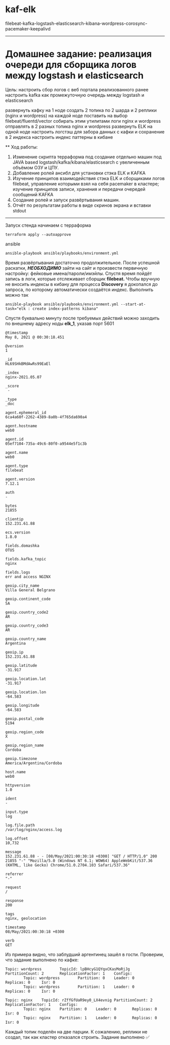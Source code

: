 # kaf-elk
filebeat-kafka-logstash-elasticsearch-kibana-wordpress-corosync-pacemaker-keepalivd
_______________________

# Домашнее задание: реализация очереди для сборщика логов между logstash и elasticsearch

Цель:
настроить сбор логов с веб портала реализованного ранее настроить kafka как промежуточную очередь между logstash и elasticsearch

развернуть кафку на 1 ноде создать 2 топика по 2 шарда и 2 реплики (nginx и wordpress) на каждой ноде поставить на выбор filebeat/fluentd/vector собирать этим утилитами логи nginx и wordpress отправлять в 2 разных топика nginx и wordpress развернуть ELK на одной ноде настроить логстэш для забора данных с кафки и сохранение в 2 индекса настроить индекс паттерны в кибане

** Ход работы:
1. Изменение скрипта терраформа под создание отдельно машин под JAVA based logstash/kafka/kibana/elasticsearch с увеличенным объёмом ОЗУ и ЦПУ.
2. Добавление ролей ансибл для установки стэка ELK и KAFKA
3. Изучение принципов взаимодействия стэка ELK и сборщиками логов filebeat, управление которыми взял на себя pacemaker в кластере; изучение принципов записи, хранения и передачи очередей сообщений KAFKA
4. Создание ролей и запуск развёртывания машин.
5. Отчёт по результатам работы в виде скринов экрана и вставки stdout
*********************************
Запуск стенда начинаем с терраформа
```
terraform apply --autoapprove
```
ansible
```
ansible-playbook ansible/playbooks/environment.yml
```
Время развёртывания достаточно продолжительное. После успешной раскатки, ***НЕОБХОДИМО*** зайти на сайт и произвести первичную настройку: фейковые имена/пароли/имэйлы. Спустя время пойдёт запись в логи, которые отслеживает сборщик **filebeat.** 
Чтобы вручную не вносить индексы в кибану для процесса **Discovery** я докопался до запроса, по которому автоматически создаётся индекс. Выполнить можно так
```
ansible-playbook ansible/playbooks/environment.yml --start-at-task="elk : create index-patterns kibana"
```
Спустя буквально минуту после требуемых действий можно заходить по внешнему адресу ноды **elk_1**, указав порт 5601
```
@timestamp
May 8, 2021 @ 00:30:18.451
	
@version
1
	
_id
HL69SHkBMdAwRs99EaEl
	
_index
nginx-2021.05.07
	
_score
 - 
	
_type
_doc
	
agent.ephemeral_id
6ca4a60f-2262-4389-8a0b-4f765da690a4
	
agent.hostname
web0
	
agent.id
05ef7104-735a-49c6-80f0-a9544e5f1c3b
	
agent.name
web0
	
agent.type
filebeat
	
agent.version
7.12.1
	
auth
-
	
bytes
21855
	
clientip
152.231.61.88
	
ecs.version
1.8.0
	
fields.domashka
OTUS
	
fields.kafka_topic
nginx
	
fields.logs
err and access NGINX
	
geoip.city_name
Villa General Belgrano
	
geoip.continent_code
SA
	
geoip.country_code2
AR
	
geoip.country_code3
AR
	
geoip.country_name
Argentina
	
geoip.ip
152.231.61.88
	
geoip.latitude
-31.917
	
geoip.location.lat
-31.917
	
geoip.location.lon
-64.583
	
geoip.longitude
-64.583
	
geoip.postal_code
5194
	
geoip.region_code
X
	
geoip.region_name
Cordoba
	
geoip.timezone
America/Argentina/Cordoba
	
host.name
web0
	
httpversion
1.0
	
ident
-
	
input.type
log
	
log.file.path
/var/log/nginx/access.log
	
log.offset
10,732
	
message
152.231.61.88 - - [08/May/2021:00:30:18 +0300] "GET / HTTP/1.0" 200 21855 "-" "Mozilla/5.0 (Windows NT 6.1; WOW64) AppleWebKit/537.36 (KHTML, like Gecko) Chrome/51.0.2704.103 Safari/537.36"
	
referrer
"-"
	
request
/
	
response
200
	
tags
nginx, geolocation
	
timestamp
08/May/2021:00:30:18 +0300
	
verb
GET
```
Из примера видно, что заблудший аргентинец зашёл в гости.
Проверим, что задание выполнено по кафке:
```
Topic: wordpress        TopicId: lpBHcyG1QYqxCKasMoRjJg PartitionCount: 2       ReplicationFactor: 1    Configs:
        Topic: wordpress        Partition: 0    Leader: 0       Replicas: 0     Isr: 0
        Topic: wordpress        Partition: 1    Leader: 0       Replicas: 0     Isr: 0
        
Topic: nginx    TopicId: rZffGfUaR9ey0_LX4evnig PartitionCount: 2       ReplicationFactor: 1    Configs:
        Topic: nginx    Partition: 0    Leader: 0       Replicas: 0     Isr: 0
        Topic: nginx    Partition: 1    Leader: 0       Replicas: 0     Isr: 0
```
Каждый топик поделён на две парции. К сожалению, реплики не создал, так как кластер отказался строить.
Задание выполнено ✅ 
